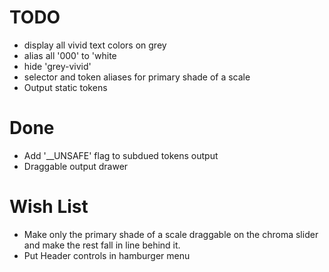 # TODO

- display all vivid text colors on grey
- alias all '000' to 'white
- hide 'grey-vivid'
- selector and token aliases for primary shade of a scale
- Output static tokens

# Done

- Add '\_\_UNSAFE' flag to subdued tokens output
- Draggable output drawer

# Wish List

- Make only the primary shade of a scale draggable on the chroma slider and make the rest fall in line behind it.
- Put Header controls in hamburger menu
